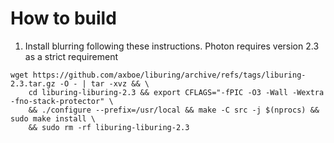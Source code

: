 # How to build

1) Install blurring following these instructions. Photon requires version 2.3
   as a strict requirement

```shell
wget https://github.com/axboe/liburing/archive/refs/tags/liburing-2.3.tar.gz -O - | tar -xvz && \
    cd liburing-liburing-2.3 && export CFLAGS="-fPIC -O3 -Wall -Wextra -fno-stack-protector" \ 
    && ./configure --prefix=/usr/local && make -C src -j $(nprocs) && sudo make install \
    && sudo rm -rf liburing-liburing-2.3
```